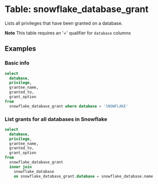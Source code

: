 # Table: snowflake_database_grant

Lists all privileges that have been granted on a database.

**Note** This table requires an '=' qualifier for `database` columns

## Examples

### Basic info

```sql
select
  database,
  privilege,
  grantee_name,
  granted_to,
  grant_option
from
  snowflake_database_grant where database = 'SNOWFLAKE'
```

### List grants for all databases in Snowflake

```sql
select
  database,
  privilege,
  grantee_name,
  granted_to,
  grant_option
from
  snowflake_database_grant
  inner join
    snowflake_database
    on snowflake_database_grant.database = snowflake_database.name
```
